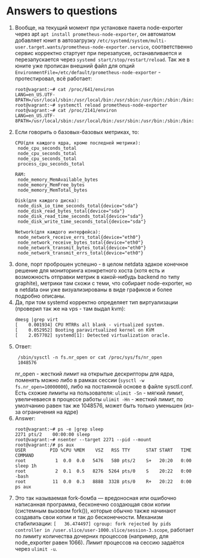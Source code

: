 # Answers to questions

1. Вообще, на текущий момент при установке пакета node-exporter через apt `apt install prometheus-node-exporter`, он автоматом добавляет юнит в автозагрузку `/etc/systemd/system/multi-user.target.wants/prometheus-node-exporter.service`, соответственно сервис корректно стартует при перезапуске, останавливается и перезапускается через `systemd start/stop/restart/reload`. Так же в юните уже прописан внешний файл для опций `EnvironmentFile=/etc/default/prometheus-node-exporter` - протестировал, всё работает:
   ```
   root@vagrant:~# cat /proc/641/environ
   LANG=en_US.UTF-8PATH=/usr/local/sbin:/usr/local/bin:/usr/sbin:/usr/bin:/sbin:/bin:/snap/binHOME=/var/lib/prometheusLOGNAME=prometheusUSER=prometheusINVOCATION_ID=701eec655eb447878afdd1816868abf3JOURNAL_STREAM=9:22796ARGS=
   root@vagrant:~# systemctl reload prometheus-node-exporter
   root@vagrant:~# cat /proc/2141/environ
   LANG=en_US.UTF-8PATH=/usr/local/sbin:/usr/local/bin:/usr/sbin:/usr/bin:/sbin:/bin:/snap/binHOME=/var/lib/prometheusLOGNAME=prometheusUSER=prometheusINVOCATION_ID=32363bb488cb405bb5dec0d15e15cffcJOURNAL_STREAM=9:30531ARGS=testvar=example
   ```
2. Если говорить о базовых-базовых метриках, то:
   ```
   CPU(для каждого ядра, кроме последней метрики):
    node_cpu_seconds_total
    node_cpu_seconds_total
    node_cpu_seconds_total
    process_cpu_seconds_total
    
   RAM:
    node_memory_MemAvailable_bytes 
    node_memory_MemFree_bytes
    node_memory_MemTotal_bytes
    
   Disk(для каждого диска):
    node_disk_io_time_seconds_total{device="sda"} 
    node_disk_read_bytes_total{device="sda"} 
    node_disk_read_time_seconds_total{device="sda"} 
    node_disk_write_time_seconds_total{device="sda"}
    
   Network(для каждого интерфейса):
    node_network_receive_errs_total{device="eth0"} 
    node_network_receive_bytes_total{device="eth0"} 
    node_network_transmit_bytes_total{device="eth0"}
    node_network_transmit_errs_total{device="eth0"}
3. done, порт проброшен успешно - в целом netdata эдакое конечное решение для мониторинга конкретного хоста (хотя есть и возможность отправки метрик в какой-нибудь backend по типу graphite), метрики там схожи с теми, что собирает node-exporter, но в netdata они уже визуализированы в виде графиков и более подробно описаны.
4. Да, при том systemd корректно определяет тип виртуализации (проверил так же на vps - там выдал kvm):
   ```
   dmesg |grep virt
   [    0.001934] CPU MTRRs all blank - virtualized system.
   [    0.052952] Booting paravirtualized kernel on KVM
   [    2.057702] systemd[1]: Detected virtualization oracle.
   ```
5. Ответ:
   ```
    /sbin/sysctl -n fs.nr_open or cat /proc/sys/fs/nr_open
    1048576
   ```
   nr_open - жесткий лимит на открытые дескрипторы для ядра, поменять можно либо в рамках сессии (`sysctl -w fs.nr_open=10000000`), либо на постаянной основе в файле sysctl.conf.
   Есть схожие лимиты на пользователя:
      `ulimit -Sn` - мягкий лимит, увеличеваеся в процессе работы
      `ulimit -Hn` - жесткий лимит, по умолчанию равен так же 1048576, может быть только уменьшен (из-за ограничения на ядре)
6. Answer:
   ```
   root@vagrant:~# ps -e |grep sleep
   2271 pts/2    00:00:00 sleep
   root@vagrant:~# nsenter --target 2271 --pid --mount
   root@vagrant:/# ps aux
   USER         PID %CPU %MEM    VSZ   RSS TTY      STAT START   TIME COMMAND
   root           1  0.0  0.0   5476   580 pts/2    S+   20:20   0:00 sleep 1h
   root           2  0.1  0.5   8276  5264 pts/0    S    20:22   0:00 -bash
   root          11  0.0  0.3   8888  3328 pts/0    R+   20:22   0:00 ps aux
   ```
7. Это так называемая fork-бомба — вредоносная или ошибочно написанная программа, бесконечно создающая свои копии (системным вызовом fork()), которые обычно также начинают создавать свои копии и так до бесконечности.
   Механизм стабилизации: `[   36.474497] cgroup: fork rejected by pids controller in /user.slice/user-1000.slice/session-3.scope`, работает по лимиту количества дочерних процессов (например, для node_exporter равен 1066). Лимит процессов на сессию задаётся через `ulimit -u`.